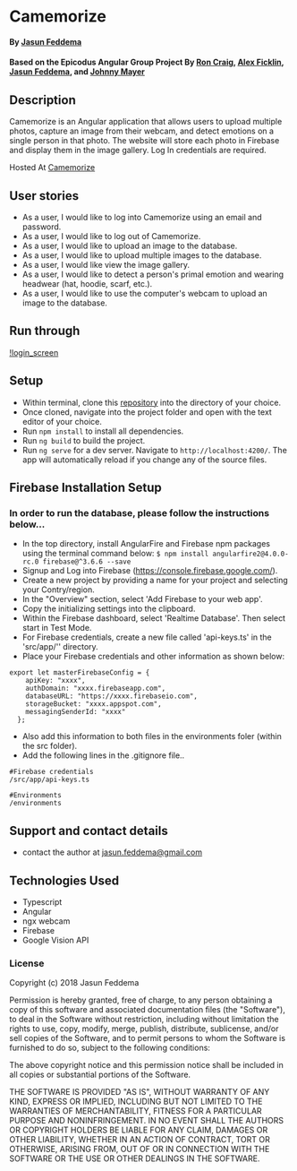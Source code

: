 # Camemorize

#### By [Jasun Feddema](https://github.com/jaybojaybojaybo)

#### Based on the Epicodus Angular Group Project By [Ron Craig](https://github.com/r-craig73), [Alex Ficklin](https://github.com/AlexFicklin), [Jasun Feddema](https://github.com/jaybojaybojaybo), and [Johnny Mayer](https://github.com/johnnymayer)

## Description

Camemorize is an Angular application that allows users to upload multiple photos, capture an image from their webcam, and detect emotions on a single person in that photo. The website will store each photo in Firebase and display them in the image gallery. Log In credentials are required.

Hosted At [Camemorize](https://camemorize-f34d2.firebaseapp.com)

## User stories
* As a user, I would like to log into Camemorize using an email and password.
* As a user, I would like to log out of Camemorize.
* As a user, I would like to upload an image to the database.
* As a user, I would like to upload multiple images to the database.
* As a user, I would like view the image gallery.
* As a user, I would like to detect a person's primal emotion and wearing headwear (hat, hoodie, scarf, etc.).
* As a user, I would like to use the computer's webcam to upload an image to the database.


## Run through

[!login_screen](src/assets/images/Camemorize_Login.PNG)
## Setup

* Within terminal, clone this [repository](https://github.com/jaybojaybojaybo/Camemorize-Gallery) into the directory of your choice.
* Once cloned, navigate into the project folder and open with the text editor of your choice.
* Run `npm install` to install all dependencies.
* Run `ng build` to build the project. 
* Run `ng serve` for a dev server. Navigate to `http://localhost:4200/`. The app will automatically reload if you change any of the source files.

## Firebase Installation Setup
### In order to run the database, please follow the instructions below...
* In the top directory, install AngularFire and Firebase npm packages using the terminal command below:
`$ npm install angularfire2@4.0.0-rc.0 firebase@^3.6.6 --save`
* Signup and Log into Firebase (https://console.firebase.google.com/).
* Create a new project by providing a name for your project and selecting your Contry/region.
* In the "Overview" section, select 'Add Firebase to your web app'.
* Copy the initializing settings into the clipboard.
* Within the Firebase dashboard, select 'Realtime Database'.  Then select start in Test Mode.
* For Firebase credentials, create a new file called 'api-keys.ts' in the 'src/app/'' directory.
* Place your Firebase credentials and other information as shown below:
```
export let masterFirebaseConfig = {
    apiKey: "xxxx",
    authDomain: "xxxx.firebaseapp.com",
    databaseURL: "https://xxxx.firebaseio.com",
    storageBucket: "xxxx.appspot.com",
    messagingSenderId: "xxxx"
  };
```
* Also add this information to both files in the environments foler (within the src folder).
* Add the following lines in the .gitignore file..
```
#Firebase credentials
/src/app/api-keys.ts

#Environments
/environments
```

## Support and contact details

* contact the author at jasun.feddema@gmail.com

## Technologies Used

* Typescript
* Angular
* ngx webcam
* Firebase
* Google Vision API

### License

Copyright (c) 2018 Jasun Feddema

Permission is hereby granted, free of charge, to any person obtaining a copy of this software and associated documentation files (the "Software"), to deal in the Software without restriction, including without limitation the rights to use, copy, modify, merge, publish, distribute, sublicense, and/or sell copies of the Software, and to permit persons to whom the Software is furnished to do so, subject to the following conditions:

The above copyright notice and this permission notice shall be included in all copies or substantial portions of the Software.

THE SOFTWARE IS PROVIDED "AS IS", WITHOUT WARRANTY OF ANY KIND, EXPRESS OR IMPLIED, INCLUDING BUT NOT LIMITED TO THE WARRANTIES OF MERCHANTABILITY, FITNESS FOR A PARTICULAR PURPOSE AND NONINFRINGEMENT. IN NO EVENT SHALL THE AUTHORS OR COPYRIGHT HOLDERS BE LIABLE FOR ANY CLAIM, DAMAGES OR OTHER LIABILITY, WHETHER IN AN ACTION OF CONTRACT, TORT OR OTHERWISE, ARISING FROM, OUT OF OR IN CONNECTION WITH THE SOFTWARE OR THE USE OR OTHER DEALINGS IN THE SOFTWARE.
